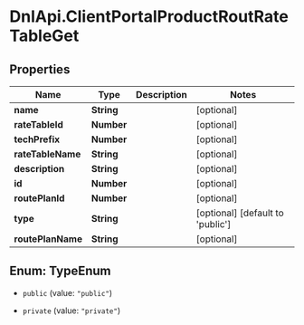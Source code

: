 # DnlApi.ClientPortalProductRoutRateTableGet

## Properties
Name | Type | Description | Notes
------------ | ------------- | ------------- | -------------
**name** | **String** |  | [optional] 
**rateTableId** | **Number** |  | [optional] 
**techPrefix** | **Number** |  | [optional] 
**rateTableName** | **String** |  | [optional] 
**description** | **String** |  | [optional] 
**id** | **Number** |  | [optional] 
**routePlanId** | **Number** |  | [optional] 
**type** | **String** |  | [optional] [default to &#39;public&#39;]
**routePlanName** | **String** |  | [optional] 


<a name="TypeEnum"></a>
## Enum: TypeEnum


* `public` (value: `"public"`)

* `private` (value: `"private"`)




